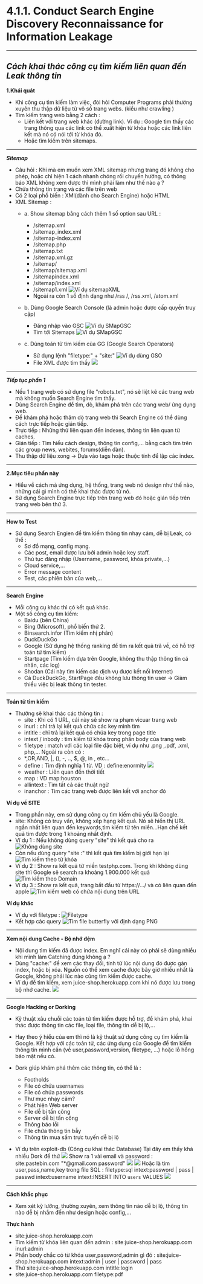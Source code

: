 # **4.1.1. Conduct Search Engine Discovery Reconnaissance for Information Leakage** 
---
## *Cách khai thác công cụ tìm kiếm liên quan đến Leak thông tin*

**1.Khái quát**
- Khi công cụ tìm kiếm làm việc, đòi hỏi Computer Programs phải thường xuyên thu thập dữ liệu từ vô số trang webs. (kiểu như crawling )
- Tìm kiếm trang web bằng 2 cách : 
    - Liên kết với trang web khác (đường link).
     Ví dụ : Google tìm thấy các trang thông qua các link có thể xuất hiện từ khóa hoặc các link liên kết mà nó có nói tới từ khóa đó. 
    - Hoặc tìm kiếm trên sitemaps. 
---

***Sitemap***
- Câu hỏi : Khi mà em muốn xem XML sitemap nhưng trang đó không cho phép, hoặc chỉ hiện 1 cách nhanh chóng rồi chuyển hướng, có thông báo XML không xem được thì mình phải làm như thế nào ạ ? 
- Chứa thông tin trang và các file trên web
- Có 2 loại phổ biến : XMl(dành cho Search Engine) hoặc HTML
- XML Sitemap : 
  - a. Show sitemap bằng cách thêm 1 số option sau URL : 
    - /sitemap.xml 
    - /sitemap_index.xml
    - /sitemap-index.xml
    - /sitemap.php
    - /sitemap.txt
    - /sitemap.xml.gz
    - /sitemap/
    - /sitemap/sitemap.xml
    - /sitemapindex.xml
    - /sitemap/index.xml
    - /sitemap1.xml
![Ví dụ sitemapXML](https://i.imgur.com/9tWorCO.jpg)
    - Ngoài ra còn 1 số định dạng như /rss /, /rss.xml, /atom.xml 
    
  - b. Dùng Google Search Console (là admin hoặc được cấp quyền truy cập) 
    - Đăng nhập vào GSC
![Ví dụ SMapGSC](https://seocrawl.com/wp-content/uploads/2021/08/Google-Search-Console-Sitemaps-blurred.png)
    - Tìm tới Sitemaps
![Ví dụ SMapGSC](https://seocrawl.com/wp-content/uploads/2021/08/Submitted-sitemaps-Chess.com-Seach-Console-blurred.png)

  - c. Dùng toán tử tìm kiếm của GG (Google Search Operators)
       - Sử dụng lệnh "filetype:" + "site:"
![Ví dụ dùng GSO](https://i.imgur.com/FMyfwuM.jpg)
       - File XML được tìm thấy 
![](https://i.imgur.com/Mebp8QS.jpg)
---
***Tiếp tục phần 1***
- Nếu 1 trang web có sử dụng file "robots.txt", nó sẽ liệt kê các trang web mà không muốn Search Engine tìm thấy.
- Dùng Search Engine để tìm, dò, khám phá trên các trang web/ ứng dụng web. 
- Để khám phá hoặc thăm dò trang web thì Search Engine có thể dùng cách trực tiếp hoặc gián tiếp.
- Trực tiếp : Những thứ liên quan đến indexes, thông tin liên quan từ caches.
- Gián tiếp : Tìm hiểu cách design, thông tin config,... bằng cách tìm trên các group news, webites, forums(diễn đàn).
- Thu thập dữ liệu xong -> Dựa vào tags hoặc thuộc tính để lập các index. 
---
**2.Mục tiêu phần này**
- Hiểu về cách mà ứng dụng, hệ thống, trang web nó design như thế nào, những cái gì mình có thể khai thác được từ nó.
- Sử dụng Search Engine trực tiếp trên trang web đó hoặc gián tiếp trên trang web bên thứ 3. 
---
**How to Test**
- Sử dụng Search Engien để tìm kiếm thông tin nhạy cảm, dễ bị Leak, có thể : 
  - Sơ đồ mạng, config mạng. 
  - Các post, email được lưu bởi admin hoặc key staff. 
  - Thủ tục đăng nhập (Username, password, khóa private,...)
  - Cloud service,...
  - Error message content
  - Test, các phiên bản của web,... 
---
 **Search Engine**
- Mỗi công cụ khác thì có kết quả khác.
- Một số công cụ tìm kiếm: 
  - Baidu (bên China)
  - Bing (Microsoft), phổ biến thứ 2. 
  - Binsearch.infor (Tìm kiếm nhị phân)
  - DuckDuckGo 
  - Google (Sử dụng hệ thống ranking để tìm ra kết quả trả về, có hỗ trợ toán tử tìm kiếm)
  - Startpage (Tìm kiếm dựa trên Google, không thu thập thông tin cá nhân, các log)
  - Shodan (Cái này tìm kiếm các dịch vụ được kết nối Internet)
  - Cả DuckDuckGo, StartPage đều không lưu thông tin user -> Giảm thiểu việc bị leak thông tin tester.
---
**Toán tử tìm kiếm**
- Thường sẽ khai thác các thông tin : 
    - site : Khi có 1 URL, cái này sẽ show ra phạm vicuar trang web 
    - inurl : chỉ trả lại kết quả chứa các key mình tìm
    - intitle : chỉ trả lại kết quả có chứa key trong page title
    - intext / inbody : tìm kiếm từ khóa trong phần body của trang web
    - filetype : match với các loại file đặc biệt, ví dụ như .png ,.pdf, .xml, php,...
Ngoài ra còn có : 
    - *,OR,AND, |, (), -, .., $, @, in , etc... 
    - define  : Tìm định nghĩa 1 từ. VD : define:enormity
![](https://i.imgur.com/b2OPyHS.jpg)
    - weather : Liên quan đến thời tiết 
    - map : VD map:houston
    - allintext : Tìm tất cả các thuật ngữ 
    - inanchor : Tìm các trang web được liên kết với anchor đó

**Ví dụ về SITE**
- Trong phần này, em sử dụng công cụ tìm kiếm chủ yếu là Google.
- site: Không có truy vấn, không xếp hạng kết quả. Nó sẽ hiển thị URL ngắn nhất liên quan đến keywords,tìm kiếm từ tên miền...Hạn chế kết quả tìm được trong 1 khoảng nhất định.
- Ví dụ 1 : Nếu không dùng query "site" thì kết quả cho ra ![Không dùng site](https://i.imgur.com/8uPkIDI.jpg)
- Còn nếu dùng query "site :" thì kết quả tìm kiếm bị giới hạn lại
![Tìm kiếm theo từ khóa](https://i.imgur.com/pnEzfwe.jpg)
- Ví dụ 2 : Show ra kết quả từ miền testphp.com. Trong khi không dùng site thì Google sẽ search ra khoảng 1.900.000 kết quả 
![Tìm kiếm theo Domain](https://i.imgur.com/wXeaYXE.jpg)
- Ví dụ 3 : Show ra kết quả, trang bắt đầu từ https://.../ và có liên quan đến apple
![Tìm kiếm web có chứa nội dung trên URL](https://i.imgur.com/YjnmF7l.jpg)

**Ví dụ khác**
- Ví dụ với filetype : 
![Filetype](https://i.imgur.com/nKRoY2G.jpg)
- Kết hợp các query 
![Tìm file butterfly với định dạng PNG](https://i.imgur.com/2K4exqP.jpg)

---
**Xem nội dung Cache - Bộ nhớ đệm**
- Nội dung tìm kiếm đã được index. Em nghĩ cái này có phải sẽ dùng nhiều khi mình làm Catching đúng không ạ ?
- Dùng "cache:" để xem các thay đổi, tính từ lúc nội dung đó được gán index, hoặc bị xóa. Nguồn có thể xem cache được bây giờ nhiều nhất là Google, không phải lúc nào cũng tìm kiếm được cache.
- Ví dụ để tìm kiếm, xem juice-shop.herokuapp.com khi nó được lưu trong bộ nhớ cache. 
![](https://i.imgur.com/y3tLh07.jpg)
---
**Google Hacking or Dorking**
- Kỹ thuật xâu chuỗi các toán tử tìm kiếm được hỗ trợ, để khám phá, khai thác được thông tin các file, loại file, thông tin dễ bị lộ,...
- Hay theo ý hiểu của em thì nó là kỹ thuật sử dụng công cụ tìm kiếm là Google. Kết hợp với các toản tử, các ứng dụng của Google để tìm kiếm thông tin mình cần (về user,password,version, filetype, ...) hoặc lỗ hổng bảo mật nếu có.
- Dork giúp khám phá thêm các thông tin, có thể là : 
   - Footholds
   - File có chứa usernames
   - File có chứa passwords
   - Thư mục nhạy cảm?
   - Phát hiện Web server 
   - File dễ bị tấn công 
   - Server dễ bị tấn công
   - Thông báo lỗi 
   - File chứa thông tin bẫy 
   - Thông tin mua sắm trực tuyến dễ bị lộ

- Ví dụ trên exploit-db (Công cụ khai thác Database)
    Tại đây em thấy khá nhiều Dork để thử 
![](https://i.imgur.com/oamewQD.jpg)
    Show ra 1 vài email và password : site:pastebin.com "*@gmail.com password"
![](https://i.imgur.com/jebnN81.jpg) 
![](https://i.imgur.com/YJGHmFN.jpg)
    Hoặc là tìm user,pass,name,key trong file SQL : filetype:sql intext:password | pass | passwd intext:username intext:INSERT INTO `users` VALUES
![](https://i.imgur.com/5ERYdMe.jpg)

---
**Cách khắc phục**
- Xem xét kỹ lưỡng, thường xuyên, xem thông tin nào dễ bị lộ, thông tin nào dễ bị nhắm đến như design hoặc config,...

**Thực hành** 
- site:juice-shop.herokuapp.com
- Tìm kiếm từ khóa liên quan đến admin :
site:juice-shop.herokuapp.com inurl:admin 
- Phần body chắc có từ khóa user,password,admin gì đó :
site:juice-shop.herokuapp.com intext:admin | user | password | pass
- Thử site:juice-shop.herokuapp.com intitle:login
-  site:juice-shop.herokuapp.com filetype:pdf 
